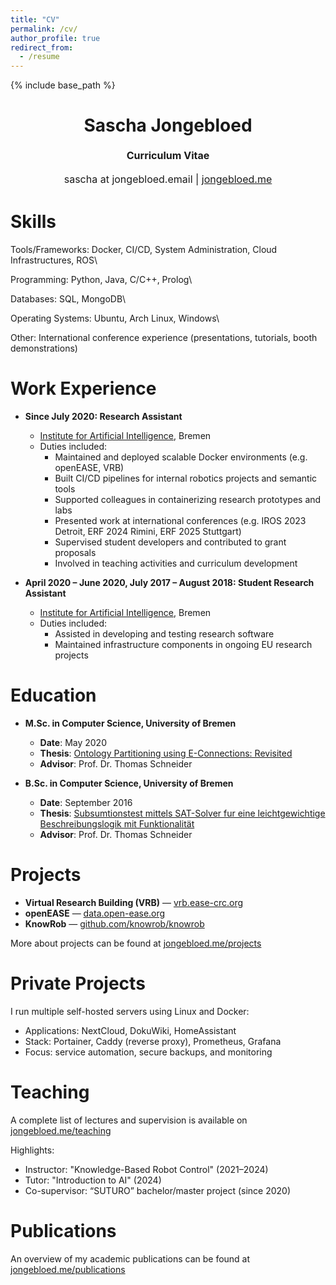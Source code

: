 ```yaml
---
title: "CV"
permalink: /cv/
author_profile: true
redirect_from:
  - /resume
---
```


{% include base_path %}

<h1 class="western" align="center"><b>Sascha Jongebloed</b></h1>
<p style="line-height: 1.5;" align="center"><span style="font-size: medium;"><b>Curriculum Vitae</b></span></p>
<p style="line-height: 1.5;" align="center"><span style="font-size: medium;">sascha at jongebloed.email | <a href="https://www.jongebloed.me">jongebloed.me</a></span></p>

Skills
======

Tools/Frameworks: Docker, CI/CD, System Administration, Cloud Infrastructures, ROS\\

Programming: Python, Java, C/C++, Prolog\\

Databases: SQL, MongoDB\\

Operating Systems: Ubuntu, Arch Linux, Windows\\

Other: International conference experience (presentations, tutorials, booth demonstrations)

Work Experience
======

* **Since July 2020: Research Assistant**
  * [Institute for Artificial Intelligence](https://ai.uni-bremen.de/), Bremen
  * Duties included:
    * Maintained and deployed scalable Docker environments (e.g. openEASE, VRB)
    * Built CI/CD pipelines for internal robotics projects and semantic tools
    * Supported colleagues in containerizing research prototypes and labs
    * Presented work at international conferences (e.g. IROS 2023 Detroit, ERF 2024 Rimini, ERF 2025 Stuttgart)
    * Supervised student developers and contributed to grant proposals
    * Involved in teaching activities and curriculum development

* **April 2020 – June 2020, July 2017 – August 2018: Student Research Assistant** 
  * [Institute for Artificial Intelligence](https://ai.uni-bremen.de/), Bremen
  * Duties included:
    * Assisted in developing and testing research software
    * Maintained infrastructure components in ongoing EU research projects

Education
======

* **M.Sc. in Computer Science, University of Bremen**
  * **Date**: May 2020
  * **Thesis**: [Ontology Partitioning using E-Connections: Revisited](/mthesis.html)
  * **Advisor**: Prof. Dr. Thomas Schneider

* **B.Sc. in Computer Science, University of Bremen**
  * **Date**: September 2016
  * **Thesis**: [Subsumtionstest mittels SAT-Solver fur eine leichtgewichtige Beschreibungslogik mit Funktionalität](/bthesis.html)
  * **Advisor**: Prof. Dr. Thomas Schneider

Projects
======

- **Virtual Research Building (VRB)** — [vrb.ease-crc.org](https://vrb.ease-crc.org)  
- **openEASE** — [data.open-ease.org](https://data.open-ease.org)  
- **KnowRob** — [github.com/knowrob/knowrob](https://github.com/knowrob/knowrob)  

More about projects can be found at [jongebloed.me/projects](https://jongebloed.me/projects/)

Private Projects
======

I run multiple self-hosted servers using Linux and Docker:

- Applications: NextCloud, DokuWiki, HomeAssistant  
- Stack: Portainer, Caddy (reverse proxy), Prometheus, Grafana  
- Focus: service automation, secure backups, and monitoring

Teaching
======

A complete list of lectures and supervision is available on [jongebloed.me/teaching](https://jongebloed.me/teaching/)

Highlights:
- Instructor: "Knowledge-Based Robot Control" (2021–2024)
- Tutor: "Introduction to AI" (2024)
- Co-supervisor: “SUTURO” bachelor/master project (since 2020)

Publications
======

An overview of my academic publications can be found at [jongebloed.me/publications](https://jongebloed.me/publications)
